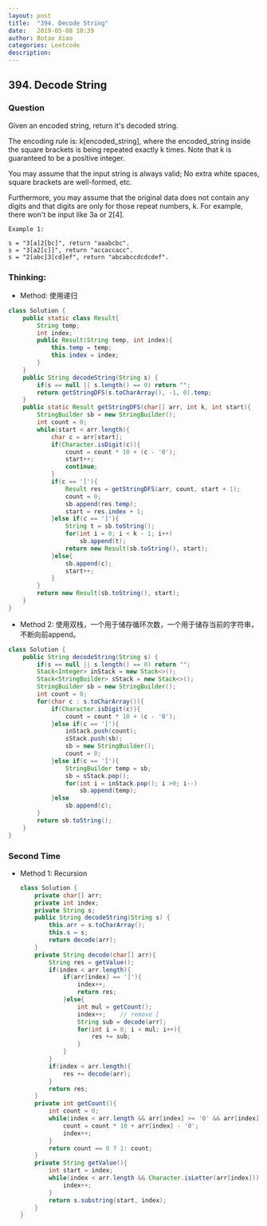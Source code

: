 ```yaml
---
layout: post
title:  "394. Decode String"
date:   2019-05-08 10:39
author: Botao Xiao
categories: Leetcode
description:
---
```

## 394. Decode String

### Question
 Given an encoded string, return it's decoded string.

The encoding rule is: k[encoded_string], where the encoded_string inside the square brackets is being repeated exactly k times. Note that k is guaranteed to be a positive integer.

You may assume that the input string is always valid; No extra white spaces, square brackets are well-formed, etc.

Furthermore, you may assume that the original data does not contain any digits and that digits are only for those repeat numbers, k. For example, there won't be input like 3a or 2[4].
```
Example 1:

s = "3[a]2[bc]", return "aaabcbc".
s = "3[a2[c]]", return "accaccacc".
s = "2[abc]3[cd]ef", return "abcabccdcdcdef".
```

### Thinking:
* Method: 使用递归

```Java
class Solution {
    public static class Result{
        String temp;
        int index;
        public Result(String temp, int index){
            this.temp = temp;
            this.index = index;
        }
    }
    public String decodeString(String s) {
        if(s == null || s.length() == 0) return "";
        return getStringDFS(s.toCharArray(), -1, 0).temp;
    }
    public static Result getStringDFS(char[] arr, int k, int start){
        StringBuilder sb = new StringBuilder();
        int count = 0;
        while(start < arr.length){
            char c = arr[start];
            if(Character.isDigit(c)){
                count = count * 10 + (c - '0');
                start++;
                continue;
            }
            if(c == '['){
                Result res = getStringDFS(arr, count, start + 1);
                count = 0;
                sb.append(res.temp);
                start = res.index + 1;
            }else if(c == ']'){
                String t = sb.toString();
                for(int i = 0; i < k - 1; i++)
                    sb.append(t);
                return new Result(sb.toString(), start);
            }else{
                sb.append(c);
                start++;
            }
        }
        return new Result(sb.toString(), start);
    }
}
```

* Method 2: 使用双栈，一个用于储存循环次数，一个用于储存当前的字符串，不断向前append。

```Java
class Solution {
    public String decodeString(String s) {
        if(s == null || s.length() == 0) return "";
        Stack<Integer> inStack = new Stack<>();
        Stack<StringBuilder> sStack = new Stack<>();
        StringBuilder sb = new StringBuilder();
        int count = 0;
        for(char c : s.toCharArray()){
            if(Character.isDigit(c)){
                count = count * 10 + (c - '0');
            }else if(c == '['){
                inStack.push(count);
                sStack.push(sb);
                sb = new StringBuilder();
                count = 0;
            }else if(c == ']'){
                StringBuilder temp = sb;
                sb = sStack.pop();
                for(int i = inStack.pop(); i >0; i--)
                    sb.append(temp);
            }else
                sb.append(c);
        }
        return sb.toString();
    }
}
```

### Second Time
* Method 1: Recursion
  ```Java
  class Solution {
      private char[] arr;
      private int index;
      private String s;
      public String decodeString(String s) {
          this.arr = s.toCharArray();
          this.s = s;
          return decode(arr);
      }
      private String decode(char[] arr){
          String res = getValue();
          if(index < arr.length){
              if(arr[index] == ']'){
                  index++;
                  return res;
              }else{
                  int mul = getCount();
                  index++;    // remove [
                  String sub = decode(arr);
                  for(int i = 0; i < mul; i++){
                      res += sub;
                  }
              }
          }
          if(index < arr.length){
              res += decode(arr);
          }
          return res;
      }
      private int getCount(){
          int count = 0;
          while(index < arr.length && arr[index] >= '0' && arr[index] <= '9'){
              count = count * 10 + arr[index] - '0';
              index++;
          }
          return count == 0 ? 1: count;
      }
      private String getValue(){
          int start = index;
          while(index < arr.length && Character.isLetter(arr[index])){
              index++;
          }
          return s.substring(start, index);
      }
  }
  ```

